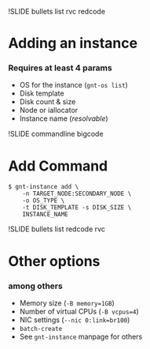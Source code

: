 !SLIDE bullets list rvc redcode

# Adding an instance

### Requires at least 4 params

* OS for the instance (`gnt-os list`)
* Disk template
* Disk count & size
* Node or iallocator
* Instance name (_resolvable_)

!SLIDE commandline bigcode

# Add Command

    $ gnt-instance add \
        -n TARGET_NODE:SECONDARY_NODE \
        -o OS_TYPE \
        -t DISK_TEMPLATE -s DISK_SIZE \
        INSTANCE_NAME

!SLIDE bullets list redcode rvc

# Other options

### among others

* Memory size (`-B memory=1GB`)
* Number of virtual CPUs (`-B vcpus=4`) 
* NIC settings (`--nic 0:link=br100`)
* `batch-create`
* See `gnt-instance` manpage for others
